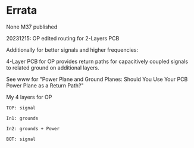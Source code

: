 # Errata
None
M37 published
	
20231215: OP edited routing for 2-Layers PCB
	
Additionally for better signals and higher frequencies:
	
4-Layer PCB for OP provides return paths for capacitively coupled signals to related ground on additional layers.
	
See www  for "Power Plane and Ground Planes: Should You Use Your PCB Power Plane as a Return Path?"

My 4 layers for OP

	TOP: signal
	
	In1: grounds
	
	In2: grounds + Power
	
	BOT: signal

